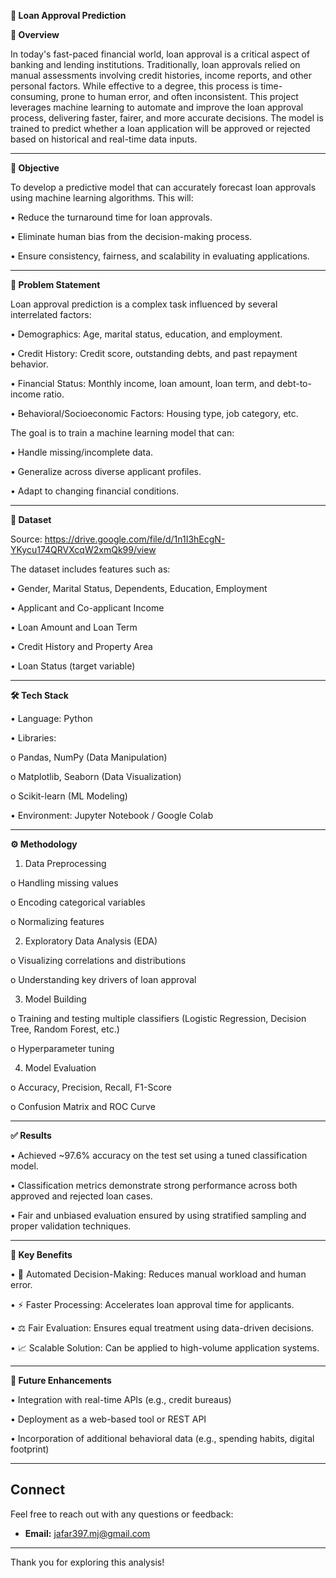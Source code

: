**💸 Loan Approval Prediction**



**📌 Overview**

In today's fast-paced financial world, loan approval is a critical aspect of banking and lending institutions. Traditionally, loan approvals relied on manual assessments involving credit histories, income reports, and other personal factors. While effective to a degree, this process is time-consuming, prone to human error, and often inconsistent.
This project leverages machine learning to automate and improve the loan approval process, delivering faster, fairer, and more accurate decisions. The model is trained to predict whether a loan application will be approved or rejected based on historical and real-time data inputs.

________________________________________
**🧠 Objective**

To develop a predictive model that can accurately forecast loan approvals using machine learning algorithms. This will:

•	Reduce the turnaround time for loan approvals.

•	Eliminate human bias from the decision-making process.

•	Ensure consistency, fairness, and scalability in evaluating applications.
________________________________________
**🧾 Problem Statement**

Loan approval prediction is a complex task influenced by several interrelated factors:

•	Demographics: Age, marital status, education, and employment.

•	Credit History: Credit score, outstanding debts, and past repayment behavior.

•	Financial Status: Monthly income, loan amount, loan term, and debt-to-income ratio.

•	Behavioral/Socioeconomic Factors: Housing type, job category, etc.



The goal is to train a machine learning model that can:

•	Handle missing/incomplete data.

•	Generalize across diverse applicant profiles.

•	Adapt to changing financial conditions.

________________________________________
**📂 Dataset**

Source: https://drive.google.com/file/d/1n1I3hEcgN-YKycu174QRVXcqW2xmQk99/view

The dataset includes features such as:

•	Gender, Marital Status, Dependents, Education, Employment

•	Applicant and Co-applicant Income

•	Loan Amount and Loan Term

•	Credit History and Property Area

•	Loan Status (target variable)

________________________________________
**🛠️ Tech Stack**

•	Language: Python

•	Libraries:

o	Pandas, NumPy (Data Manipulation)

o	Matplotlib, Seaborn (Data Visualization)

o	Scikit-learn (ML Modeling)

•	Environment: Jupyter Notebook / Google Colab

________________________________________
**⚙️ Methodology**

1.	Data Preprocessing
   
  o	Handling missing values

  o	Encoding categorical variables

  o	Normalizing features

2.	Exploratory Data Analysis (EDA)
   
  o	Visualizing correlations and distributions

  o	Understanding key drivers of loan approval

3.	Model Building
   
  o	Training and testing multiple classifiers (Logistic Regression, Decision Tree, Random Forest, etc.)

  o	Hyperparameter tuning

4.	Model Evaluation
   
  o	Accuracy, Precision, Recall, F1-Score

  o	Confusion Matrix and ROC Curve

________________________________________
**✅ Results**

•	Achieved ~97.6% accuracy on the test set using a tuned classification model.

•	Classification metrics demonstrate strong performance across both approved and rejected loan cases.

•	Fair and unbiased evaluation ensured by using stratified sampling and proper validation techniques.

________________________________________
**🎯 Key Benefits**

•	🔄 Automated Decision-Making: Reduces manual workload and human error.

•	⚡ Faster Processing: Accelerates loan approval time for applicants.

•	⚖️ Fair Evaluation: Ensures equal treatment using data-driven decisions.

•	📈 Scalable Solution: Can be applied to high-volume application systems.

________________________________________
**🚀 Future Enhancements**

•	Integration with real-time APIs (e.g., credit bureaus)

•	Deployment as a web-based tool or REST API

•	Incorporation of additional behavioral data (e.g., spending habits, digital footprint)

---

## **Connect**
Feel free to reach out with any questions or feedback:
- **Email:** jafar397.mj@gmail.com
---

Thank you for exploring this analysis!
